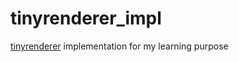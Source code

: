 # tinyrenderer_impl
[tinyrenderer](https://github.com/ssloy/tinyrenderer) implementation for my learning purpose
